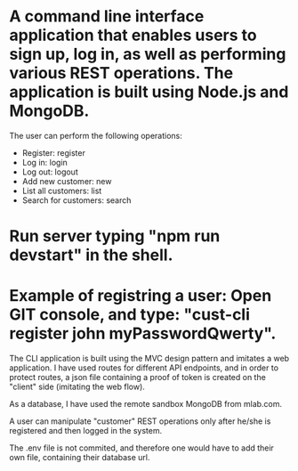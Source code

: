 # A command line interface application that enables users to sign up, log in, as well as performing various REST operations. The application is built using Node.js and MongoDB.

The user can perform the following operations:

- Register: register <username> <password>
- Log in: login <username> <password>
- Log out: logout
- Add new customer: new <name> <email> <phone>
- List all customers: list
- Search for customers: search <string>
  
# Run server typing "npm run devstart" in the shell.
# Example of registring a user: Open GIT console, and type: "cust-cli register john myPasswordQwerty".
  
The CLI application is built using the MVC design pattern and imitates a web application. I have used routes for different API endpoints, and in order to protect routes, a json file containing a proof of token is created on the "client" side (imitating the web flow).

As a database, I have used the remote sandbox MongoDB from mlab.com.

A user can manipulate "customer" REST operations only after he/she is registered and then logged in the system.

The .env file is not commited, and therefore one would have to add their own file, containing their database url.
